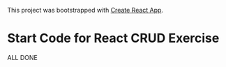 This project was bootstrapped with [Create React App](https://github.com/facebook/create-react-app).

# Start Code for React CRUD Exercise


ALL DONE